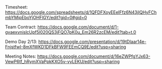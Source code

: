 Timesheet: https://docs.google.com/spreadsheets/d/1QFDFXoyEEeIFfz6N43jIQHyFChmbYMipEboYjOHFlGY/edit?gid=0#gid=0

Team Contract: https://docs.google.com/document/d/1-gvaexvnislcUpf5l020QS3jFQO7pK0u_Em26R2zcEM/edit?tab=t.0

Demo Day 2/13: https://docs.google.com/presentation/d/19tDlaar14e-FnjstfwI-8mXfWKD1DFkBFW9FEEmCQ9E/edit?usp=sharing

Meeting Notes: https://docs.google.com/document/d/16eZWPfgYJx63-VewP6tf_hRymXVaPpkKXO5v-vyLEKU/edit?usp=sharing 
